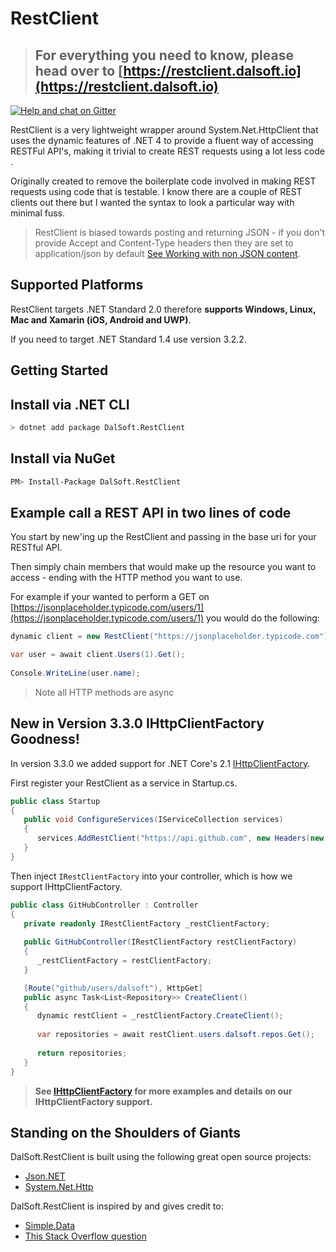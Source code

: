 # RestClient

> ## **For everything you need to know, please head over to [https://restclient.dalsoft.io](https://restclient.dalsoft.io)**

[![Help and chat on Gitter](https://badges.gitter.im/Join%20Chat.svg)](https://gitter.im/DalSoft-RestClient)

RestClient is a very lightweight wrapper around System.Net.HttpClient that uses the dynamic features of .NET 4 to provide a fluent way of accessing RESTFul API's, making it trivial to create REST requests using a lot less code . 

Originally created to remove the boilerplate code involved in making REST requests using code that is testable. I know there are a couple of  REST clients out there but I wanted the syntax to look a particular way with minimal fuss.

> RestClient is biased towards posting and returning JSON - if you don't provide Accept and Content-Type headers then they are set to application/json by default [See Working with non JSON content](https://restclient.dalsoft.io/docs/content-other-than-json/).

## Supported Platforms

RestClient targets .NET Standard 2.0 therefore **supports Windows, Linux, Mac and Xamarin (iOS, Android and UWP)**.

If you need to target .NET Standard 1.4 use version 3.2.2.

## Getting Started

## Install via .NET CLI

```bash
> dotnet add package DalSoft.RestClient
```

## Install via NuGet

```bash
PM> Install-Package DalSoft.RestClient
```

## Example call a REST API in two lines of code

You start by new'ing up the RestClient and passing in the base uri for your RESTful API. 

Then simply chain members that would make up the resource you want to access - ending with the HTTP method you want to use. 

For example if your wanted to perform a GET on [https://jsonplaceholder.typicode.com/users/1](https://jsonplaceholder.typicode.com/users/1) you would do the following:

```cs
dynamic client = new RestClient("https://jsonplaceholder.typicode.com");

var user = await client.Users(1).Get();
   
Console.WriteLine(user.name);
```
> Note all HTTP methods are async
 
## New in Version 3.3.0 IHttpClientFactory Goodness!

In version 3.3.0 we added support for .NET Core's 2.1 [IHttpClientFactory](https://www.stevejgordon.co.uk/introduction-to-httpclientfactory-aspnetcore). 

First register your RestClient as a service in Startup.cs.
```cs
public class Startup
{
   public void ConfigureServices(IServiceCollection services)
   {
      services.AddRestClient("https://api.github.com", new Headers(new { UserAgent = "MyClient" }));
   }
}
```

Then inject `IRestClientFactory` into your controller, which is how we support IHttpClientFactory.
```cs
public class GitHubController : Controller
{
   private readonly IRestClientFactory _restClientFactory;
        
   public GitHubController(IRestClientFactory restClientFactory)
   {
      _restClientFactory = restClientFactory;
   }

   [Route("github/users/dalsoft"), HttpGet]
   public async Task<List<Repository>> CreateClient()
   {
      dynamic restClient = _restClientFactory.CreateClient();
            
      var repositories = await restClient.users.dalsoft.repos.Get();
            
      return repositories;
   }
}
```

> **See [IHttpClientFactory](/docs/ihttpclientfactory/) for more examples and details on our IHttpClientFactory support.**
 

## Standing on the Shoulders of Giants

DalSoft.RestClient is built using the following great open source projects:
* [Json.NET](http://www.newtonsoft.com/json)
* [System.Net.Http](https://github.com/dotnet/corefx/tree/master/src/System.Net.Http)

DalSoft.RestClient is inspired by and gives credit to:
* [Simple.Data](http://simplefx.org/simpledata/docs/index.html)
* [This Stack Overflow question](http://stackoverflow.com/questions/12634250/possible-to-get-chained-value-of-dynamicobject)

